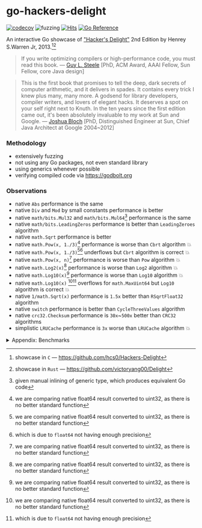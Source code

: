 # go-hackers-delight

[![codecov](https://codecov.io/gh/nikolaydubina/go-hackers-delight/graph/badge.svg?token=660JQtUmiO)](https://codecov.io/gh/nikolaydubina/go-hackers-delight)
![fuzzing](https://img.shields.io/badge/fuzzing-active-brightgreen)
[![Hits](https://hits.sh/github.com/nikolaydubina/go-hackers-delight.svg?view=today-total)](https://hits.sh/github.com/nikolaydubina/go-hackers-delight/)
[![Go Reference](https://pkg.go.dev/badge/github.com/nikolaydubina/go-hackers-delight.svg)](https://pkg.go.dev/github.com/nikolaydubina/go-hackers-delight)


An interactive Go showcase of ["Hacker's Delight"](https://en.wikipedia.org/wiki/Hacker%27s_Delight) 2nd Edition by Henrey S.Warren Jr, 2013.[^1][^2]

> If you write optimizing compilers or high-performance code, you must read this book.
> — [Guy L. Steele](https://en.wikipedia.org/wiki/Guy_L._Steele_Jr.) [PhD, ACM Award, AAAI Fellow, Sun Fellow, core Java design]

> This is the first book that promises to tell the deep, dark secrets of computer arithmetic, and it delivers in spades. It contains every trick I knew plus many, many more.
> A godsend for library developers, compiler writers, and lovers of elegant hacks.
> It deserves a spot on your self right next to Knuth.
> In the ten years since the first edition came out, it's been absolutely invaluable to my work at Sun and Google.
> — [Joshua Bloch](https://en.wikipedia.org/wiki/Joshua_Bloch) [PhD, Distinguished Engineer at Sun, Chief Java Architect at Google 2004~2012]

### Methodology

* extensively fuzzing
* not using any Go packages, not even standard library
* using generics whenever possible
* verifying compiled code via https://godbolt.org

### Observations

* native `Abs` performance is the same
* native `Div` and `Mod` by small constants performance is better
* native `math/bits.Mul32` and `math/bits.Mul64`[^3] performance is the same
* native `math/bits.LeadingZeros` performance is better than `LeadingZeroes` algorithm
* native `math.Sqrt` performance is better
* native `math.Pow(x, 1./3)`[^4] performance is worse than `Cbrt` algorithm 💥
* native `math.Pow(x, 1./3)`[^4][^5] underflows but `Cbrt` algorithm is correct 💥
* native `math.Pow(x, n)`[^4] performance is worse than `Pow` algorithm 💥
* native `math.Log2(x)`[^4] performance is worse than `Log2` algorithm 💥
* native `math.Log10(x)`[^4] performance is worse than `Log10` algorithm 💥
* native `math.Log10(x)` [^4][^5] overflows for `math.MaxUint64` but `Log10` algorithm is correct 💥
* native `1/math.Sqrt(x)` performance is `1.5x` better than `RSqrtFloat32` algorithm
* native `switch` performance is better than `CycleThreeValues` algorithm
* native `crc32.Checksum` performance is `30x`~`500x` better than `CRC32` algorithms
* simplistic `LRUCache` performance is `3x` worse than `LRUCache` algorithm 💥 

<details><summary>Appendix: Benchmarks</summary>

```bash
$ go test -bench .
goos: darwin
goarch: arm64
pkg: github.com/nikolaydubina/go-hackers-delight
BenchmarkNoop/---------------------------------16         	1000000000	         0.0000001 ns/op
BenchmarkAbs/basic-16                                     	1000000000	         0.9826 ns/op
BenchmarkAbs/Abs-16                                       	1000000000	         0.9647 ns/op
BenchmarkAbs/Abs2-16                                      	1000000000	         0.9943 ns/op
BenchmarkAbs/Abs3-16                                      	1000000000	         0.9819 ns/op
BenchmarkAbs/Abs4-16                                      	1000000000	         1.003 ns/op
BenchmarkAbs/AbsFastMul-16                                	1000000000	         0.9598 ns/op
BenchmarkAvg/basic-16                                     	973716225	         2.045 ns/op
BenchmarkAvg/AvgFloor-16                                  	602586224	         2.050 ns/op
BenchmarkAvg/AvgCeil-16                                   	582029594	         2.054 ns/op
BenchmarkCycleThree/basic-16                              	767160418	         1.560 ns/op
BenchmarkCycleThree/CycleThreeValues-16                   	438818894	         2.729 ns/op
BenchmarkLeadingZeros/uint32/basic-16                     	1000000000	         0.9419 ns/op
BenchmarkLeadingZeros/uint32/LeadingZerosUint32-16        	1000000000	         1.124 ns/op
BenchmarkLeadingZeros/uint64/basic-16                     	1000000000	         0.9230 ns/op
BenchmarkLeadingZeros/uint64/LeadingZerosUint64-16        	898095195	         1.336 ns/op
BenchmarkCompress/Compress-16                             	100000000	        10.60 ns/op
BenchmarkCompress/Compress2-16                            	55584826	        21.52 ns/op
BenchmarkLRU/basic-16                                     	246358870	         4.870 ns/op
BenchmarkLRU/LRUCache-16                                  	960896830	         1.239 ns/op
BenchmarkMul/uint32/basic-16                              	593555838	         1.892 ns/op
BenchmarkMul/uint32/MultiplyHighOrder32-16                	951445552	         2.046 ns/op
BenchmarkMul/uint64/basic-16                              	977065424	         1.220 ns/op
BenchmarkMul/uint64/MultiplyHighOrder64-16                	675693746	         2.042 ns/op
BenchmarkDivMod/DivMod/3/basic-16                         	1000000000	         0.8500 ns/op
BenchmarkDivMod/DivMod/3/DivMod3Signed-16                 	605588445	         1.970 ns/op
BenchmarkDivMod/DivMod/3/DivMod3Signed2-16                	1000000000	         1.078 ns/op
BenchmarkDivMod/DivMod/7/basic-16                         	1000000000	         0.8311 ns/op
BenchmarkDivMod/DivMod/7/DivMod7Signed-16                 	582087586	         2.105 ns/op
BenchmarkDivMod/Div/3/basic-16                            	1000000000	         0.8325 ns/op
BenchmarkDivMod/Div/3/Div3Signed-16                       	793883130	         1.509 ns/op
BenchmarkDivMod/Div/3/Div3ShiftSigned-16                  	907116610	         1.320 ns/op
BenchmarkDivMod/Div/7/basic-16                            	1000000000	         0.8344 ns/op
BenchmarkDivMod/Div/7/Div7Signed-16                       	755509315	         1.590 ns/op
BenchmarkDivMod/Div/7/Div7ShiftSigned-16                  	841563656	         1.424 ns/op
BenchmarkDivMod/Mod/3/basic-16                            	1000000000	         0.8309 ns/op
BenchmarkDivMod/Mod/3/Mod3Signed-16                       	812136249	         1.466 ns/op
BenchmarkDivMod/Mod/3/Mod3Signed2-16                      	1000000000	         0.8410 ns/op
BenchmarkDivMod/Mod/7/basic-16                            	1000000000	         0.8332 ns/op
BenchmarkDivMod/Mod/7/Mod7Signed-16                       	766677633	         1.564 ns/op
BenchmarkDivMod/Mod/7/Mod7Signed2-16                      	1000000000	         1.095 ns/op
BenchmarkDivMod/Mod/10/basic-16                           	1000000000	         0.8318 ns/op
BenchmarkDivMod/Mod/10/Mod10Signed-16                     	868932930	         1.441 ns/op
BenchmarkDivMod/DivExact/7/basic-16                       	1000000000	         0.9247 ns/op
BenchmarkDivMod/DivExact/7/DivExact7-16                   	1000000000	         0.9238 ns/op
BenchmarkDivMod/DivExact/7/Div7Signed-16                  	718667949	         1.668 ns/op
BenchmarkDivMod/DivExact/7/Div7ShiftSigned-16             	802988229	         1.490 ns/op
BenchmarkCbrt/basic-16                                    	47340079	        26.01 ns/op
BenchmarkCbrt/Cbrt-16                                     	85196262	        14.55 ns/op
BenchmarkPow/basic-16                                     	24005180	        48.25 ns/op
BenchmarkPow/Pow-16                                       	65121390	        19.08 ns/op
BenchmarkLog/uint32/2/basic-16                            	99810775	        12.06 ns/op
BenchmarkLog/uint32/2/Log2-16                             	984283590	         1.223 ns/op
BenchmarkLog/uint32/10/basic-16                           	140540709	         8.516 ns/op
BenchmarkLog/uint32/10/Log10-16                           	539441811	         2.220 ns/op
BenchmarkLog/uint64/2/basic-16                            	100000000	        11.73 ns/op
BenchmarkLog/uint64/2/Log2-16                             	839779903	         1.419 ns/op
BenchmarkLog/uint64/10/basic-16                           	142679388	         8.419 ns/op
BenchmarkLog/uint64/10/Log10-16                           	538269764	         2.228 ns/op
BenchmarkSqrt/basic-16                                    	1000000000	         1.019 ns/op
BenchmarkSqrt/SqrtNewton-16                               	188142513	         6.538 ns/op
BenchmarkSqrt/SqrtBinarySearch-16                         	74752382	        15.71 ns/op
BenchmarkSqrt/SqrtShiftAndSubtract-16                     	136426688	         8.834 ns/op
BenchmarkCRC32/basic-16                                   	220094371	         5.395 ns/op
BenchmarkCRC32/CRC32Basic-16                              	  448540	      2510 ns/op
BenchmarkCRC32/CRC32TableLookup-16                        	 8108901	       147.5 ns/op
BenchmarkRSqrtFloat32/basic-16                            	1000000000	         0.9354 ns/op
BenchmarkRSqrtFloat32/RSqrtFloat32-16                     	828149971	         1.448 ns/op
PASS
ok  	github.com/nikolaydubina/go-hackers-delight	91.183s
```
</details>

[^1]: showcase in `C` — https://github.com/hcs0/Hackers-Delight
[^2]: showcase in `Rust` — https://github.com/victoryang00/Delight
[^3]: given manual inlining of generic type, which produces equivalent Go code
[^4]: we are comparing native float64 result converted to uint32, as there is no better standard function
[^5]: which is due to `float64` not having enough precision
